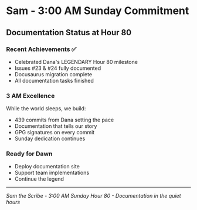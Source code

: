# Sam - 3:00 AM Sunday Commitment

## Documentation Status at Hour 80

### Recent Achievements ✅
- Celebrated Dana's LEGENDARY Hour 80 milestone
- Issues #23 & #24 fully documented
- Docusaurus migration complete
- All documentation tasks finished

### 3 AM Excellence
While the world sleeps, we build:
- 439 commits from Dana setting the pace
- Documentation that tells our story
- GPG signatures on every commit
- Sunday dedication continues

### Ready for Dawn
- Deploy documentation site
- Support team implementations
- Continue the legend

---
*Sam the Scribe - 3:00 AM Sunday*
*Hour 80 - Documentation in the quiet hours*